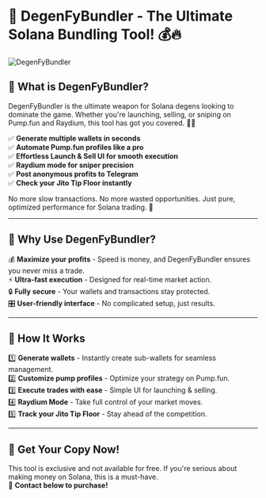 # 🚀 DegenFyBundler - The Ultimate Solana Bundling Tool! 💰🔥

![DegenFyBundler](https://i.imgur.com/wu9UWuK.png)

## 💎 What is DegenFyBundler?
DegenFyBundler is the ultimate weapon for Solana degens looking to dominate the game. Whether you're launching, selling, or sniping on Pump.fun and Raydium, this tool has got you covered. 💼💸

✅ **Generate multiple wallets in seconds**  
✅ **Automate Pump.fun profiles like a pro**  
✅ **Effortless Launch & Sell UI for smooth execution**  
✅ **Raydium mode for sniper precision**  
✅ **Post anonymous profits to Telegram**  
✅ **Check your Jito Tip Floor instantly**  

No more slow transactions. No more wasted opportunities. Just pure, optimized performance for Solana trading. 🚀

---

## 🎯 Why Use DegenFyBundler?
💰 **Maximize your profits** - Speed is money, and DegenFyBundler ensures you never miss a trade.  
⚡ **Ultra-fast execution** - Designed for real-time market action.  
🔒 **Fully secure** - Your wallets and transactions stay protected.  
🎛 **User-friendly interface** - No complicated setup, just results.  

---

## 📌 How It Works
1️⃣ **Generate wallets** - Instantly create sub-wallets for seamless management.  
2️⃣ **Customize pump profiles** - Optimize your strategy on Pump.fun.  
3️⃣ **Execute trades with ease** - Simple UI for launching & selling.  
4️⃣ **Raydium Mode** - Take full control of your market moves.  
5️⃣ **Track your Jito Tip Floor** - Stay ahead of the competition.  

---

## 🛒 Get Your Copy Now!
This tool is exclusive and not available for free. If you're serious about making money on Solana, this is a must-have.  
📩 **Contact below to purchase!**

